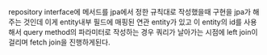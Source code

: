 
repository interface에 메서드를 jpa에서 정한 규칙대로 작성했을때 구현을 jpa가 해주는 것인데 
이게 entity내부 필드에 매핑된 연관 entity가 있고 이 entity의 id를 사용해서 query method의 파라미터로 작성하는 경우 쿼리가 날아가는 시점에 left join이 걸리며 fetch join을 진행하게된다.

